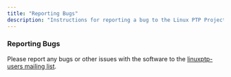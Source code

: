 ```yaml
---
title: "Reporting Bugs"
description: "Instructions for reporting a bug to the Linux PTP Project."
---
```

### Reporting Bugs 

Please report any bugs or other issues with the software to the
[linuxptp-users mailing list](https://lists.nwtime.org/sympa/info/linuxptp-users).<br>